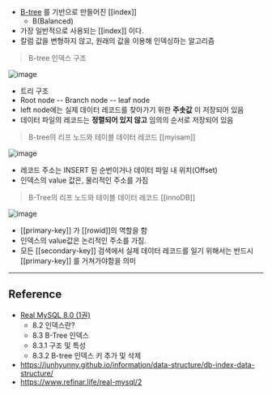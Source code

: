 - [B-tree](https://ko.wikipedia.org/wiki/B_%ED%8A%B8%EB%A6%AC) 를 기반으로 만들어진 [[index]]
	- B(Balanced)
- 가장 일반적으로 사용되는 [[index]] 이다.
- 칼럼 값을 변형하지 않고, 원래의 값을 이용해 인덱싱하는 알고리즘

> B-tree 인덱스 구조

![image](https://junhyunny.github.io/images/db-index-data-structure-3.JPG)

- 트리 구조
- Root node -- Branch node -- leaf node
- left node에는 실제 데이터 레코드를 찾아가기 위한 **주솟값** 이 저장되어 있음
- 데이터 파일의 레코드는 **정렬되어 있지 않고** 임의의 순서로 저장되어 있음

> B-tree의 리프 노드와 테이블 데이터 레코드 [[myisam]]

![image](https://oopy.lazyrockets.com/api/v2/notion/image?src=https%3A%2F%2Fs3-us-west-2.amazonaws.com%2Fsecure.notion-static.com%2F59a91184-df16-421c-9f40-7f4e45b9c229%2FUntitled.png&blockId=e27cd55f-671c-43ce-bcfe-b0f20e6454fe)
- 레코드 주소는 INSERT 된 순번이거나 데이터 파일 내 위치(Offset)
- 인덱스의 value 값은, 물리적인 주소를 가짐

>  B-Tree의 리프 노드와 테이블 데이터 레코드 [[innoDB]]

![image](https://oopy.lazyrockets.com/api/v2/notion/image?src=https%3A%2F%2Fs3-us-west-2.amazonaws.com%2Fsecure.notion-static.com%2Feb58a0f8-87b8-49ed-b582-565f421524c2%2FUntitled.png&blockId=f361b3ec-d16d-40dd-b4eb-944c0ef98833)

- [[primary-key]] 가 [[rowid]]의 역할을 함
- 인덱스의 value값은 논리적인 주소를 가짐.
- 모든 [[secondary-key]] 검색에서 실제 데이터 레코드를 일기 위해서는 반드시 [[primary-key]] 를 거쳐가야함을 의미

---
## Reference
 -  [Real MySQL 8.0 (1권)](https://product.kyobobook.co.kr/detail/S000001766482)
	- 8.2 인덱스란?
	- 8.3 B-Tree 인덱스
	- 8.3.1 구조 및 특성
	- 8.3.2 B-tree 인덱스 키 추가 및 삭제
- https://junhyunny.github.io/information/data-structure/db-index-data-structure/
- https://www.refinar.life/real-mysql/2